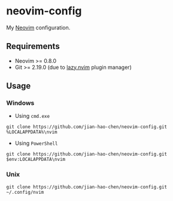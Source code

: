 # neovim-config
My [Neovim](https://neovim.io) configuration.

## Requirements
- Neovim >= 0.8.0
- Git >= 2.19.0 (due to [lazy.nvim](https://github.com/folke/lazy.nvim) plugin manager)

## Usage

### Windows
- Using `cmd.exe`
```shell
git clone https://github.com/jian-hao-chen/neovim-config.git %LOCALAPPDATA%\nvim
```
- Using `PowerShell`
```shell
git clone https://github.com/jian-hao-chen/neovim-config.git $env:LOCALAPPDATA\nvim
```

### Unix
```shell
git clone https://github.com/jian-hao-chen/neovim-config.git ~/.config/nvim
```
